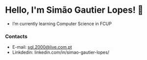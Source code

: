 # Hello, I'm Simão Gautier Lopes! 👋
- I’m currently learning Computer Science in FCUP


### Contacts
- E-mail: sgl.2000@live.com.pt
- Linkdedin: linkedin.com/in/simao-gautier-lopes/
